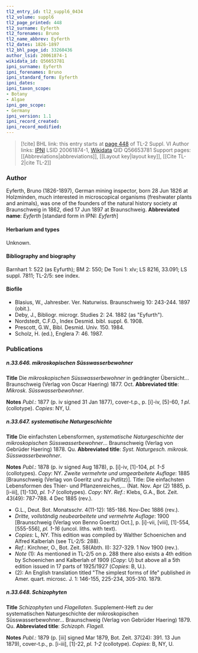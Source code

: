 ```yaml
---
tl2_entry_id: tl2_suppl6_0434
tl2_volume: suppl6
tl2_page_printed: 448
tl2_surname: Eyferth
tl2_forenames: Bruno
tl2_name_abbrev: Eyferth
tl2_dates: 1826-1897
tl2_bhl_page_id: 33260436
author_lsid: 20061874-1
wikidata_id: Q56653781
ipni_surname: Eyferth
ipni_forenames: Bruno
ipni_standard_form: Eyferth
ipni_dates: 
ipni_taxon_scope: 
- Botany
- Algae
ipni_geo_scope: 
- Germany
ipni_version: 1.1
ipni_record_created: 
ipni_record_modified:
---
```


> [!cite] BHL link: this entry starts at [page 448](https://www.biodiversitylibrary.org/page/33260436) of TL-2 Suppl. VI
> Author links: [IPNI](https://www.ipni.org/a/20061874-1) LSID 20061874-1, [Wikidata](https://www.wikidata.org/wiki/Q56653781) QID Q56653781
> Support pages: [[Abbreviations|abbreviations]], [[Layout key|layout key]], [[Cite TL-2|cite TL-2]]

### Author

Eyferth, Bruno (1826-1897), German mining inspector, born 28 Jun 1826 at Holzminden, much interested in microscopical organisms (freshwater plants and animals), was one of the founders of the natural history society at Braunschweig in 1862, died 17 Jun 1897 at Braunschweig. 
**Abbreviated name**: *Eyferth* \[standard form in IPNI: *Eyferth*\]

#### Herbarium and types

Unknown.

#### Bibliography and biography

Barnhart 1: 522 (as Eyfurth); BM 2: 550; De Toni 1: xlv; LS 8216, 33.091; LS suppl. 7811; TL-2/5: see index.

#### Biofile

- Blasius, W., Jahresber. Ver. Naturwiss. Braunschweig 10: 243-244. 1897 (obit.).
- Deby, J., Bibliogr. microgr. Studies 2: 24. 1882 (as "Eyfurth").
- Nordstedt, C.F.O., Index Desmid. bibl. suppl. 6. 1908.
- Prescott, G.W., Bibl. Desmid. Univ. 150. 1984.
- Scholz, H. (ed.), Englera 7: 46. 1987.

### Publications

##### n.33.646. mikroskopischen Süsswasserbewohner

**Title**
Die *mikroskopischen Süsswasserbewohner* in gedrängter Übersicht... Braunschweig (Verlag von Oscar Haering) 1877. Oct.
**Abbreviated title**: *Mikrosk. Süsswasserbewohner*.

**Notes**
*Publ*.: 1877 (p. iv signed 31 Jan 1877), cover-t.p., p. \[i\]-iv, \[5\]-60, *1 pl*. (collotype). *Copies*: NY, U.

##### n.33.647. systematische Naturgeschichte

**Title**
Die einfachsten Lebensformen, *systematische Naturgeschichte* der *mikroskopischen Süsswasserbewohner*... Braunschweig (Verlag von Gebrüder Haering) 1878. Qu.
**Abbreviated title**: *Syst. Naturgesch. mikrosk. Süsswasserbewohner*.

**Notes**
*Publ*.: 1878 (p. iv signed Aug 1878), p. \[i\]-iv, \[1\]-104, *pl. 1-5* (collotypes). *Copy*: NY.
*Zweite vermehrte und umgearbeitete Auflage*: 1885 \[Braunschweig (Verlag von Goeritz und zu Putlitz)\]. Title: Die einfachsten Lebensformen des Thier- und Pflanzenreiches,... (Nat. Nov. Apr (2) 1885, p. \[i-iii\], \[1\]-130, *pl. 1-7* (collotypes). *Copy*: NY.
*Ref*.: Klebs, G.A., Bot. Zeit. 43(49): 787-788. 4 Dec 1885 (rev.).
- G.L., Deut. Bot. Monatsschr. 4(11-12): 185-186. Nov-Dec 1886 (rev.).
- *Dritte, vollständig neubearbeitete und vermehrte Auflage*: 1900 \[Braunschweig (Verlag von Benno Goeritz) Oct.\], p. \[i\]-vii, \[viii\], \[1\]-554, \[555-556\], *pl. 1-16* (uncol. liths. with text).
- *Copies*: L, NY. This edition was compiled by Walther Schoenichen and Alfred Kalberlah (see TL-2/5: 288).
- *Ref*.: Kirchner, O., Bot. Zeit. 58(Abth. II): 327-329. 1 Nov 1900 (rev.).
- *Note* (1): As mentioned in TL-2/5 on p. 288 there also exists a 4th edition by Schoenichen and Kalberlah of 1909 (*Copy*: U) but above all a 5th edition issued in 17 parts of 1925/1927 (*Copies*: B, U.).
- (2): An English translation titled "The simplest forms of life" published *in* Amer. quart. microsc. J. 1: 146-155, 225-234, 305-310. 1879.

##### n.33.648. Schizophyten

**Title**
*Schizophyten* und *Flagellaten*. Supplement-Heft zu der systematischen Naturgeschichte der mikroskopischen Süsswasserbewohner... Braunschweig (Verlag von Gebrüder Haering) 1879. Qu.
**Abbreviated title**: *Schizoph. Flagell.*

**Notes**
*Publ*.: 1879 (p. \[iii\] signed Mar 1879, Bot. Zeit. 37(24): 391. 13 Jun 1879), cover-t.p., p. \[i-iii\], \[1\]-22, *pl. 1-2* (collotype). *Copies*: B, NY, U.

